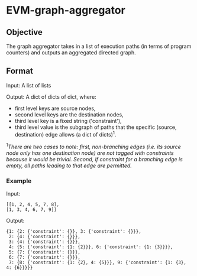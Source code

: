 # EVM-graph-aggregator

## Objective
The graph aggregator takes in a list of execution paths (in terms of program counters) and outputs an aggregated directed graph. 

## Format
Input: A list of lists

Output: A dict of dicts of dict, where: <br>
* first level keys are source nodes, 
* second level keys are the destination nodes,
* third level key is a fixed string ('constraint'),
* third level value is the subgraph of paths that the specific (source, destination) edge allows (a dict of dicts)<sup>1</sup>. <br>

<sup>1</sup>*There are two cases to note: first, non-branching edges (i.e. its source node only has one destination node) are not tagged with constraints because it would be trivial. Second, if constraint for a branching edge is empty, all paths leading to that edge are permitted.* 


### Example 
Input: 
```
[[1, 2, 4, 5, 7, 8], 
[1, 3, 4, 6, 7, 9]]
```

Output: 
```
{1: {2: {'constraint': {}}, 3: {'constraint': {}}},
 2: {4: {'constraint': {}}},
 3: {4: {'constraint': {}}},
 4: {5: {'constraint': {1: {2}}}, 6: {'constraint': {1: {3}}}},
 5: {7: {'constraint': {}}},
 6: {7: {'constraint': {}}},
 7: {8: {'constraint': {1: {2}, 4: {5}}}, 9: {'constraint': {1: {3}, 4: {6}}}}}
 ```